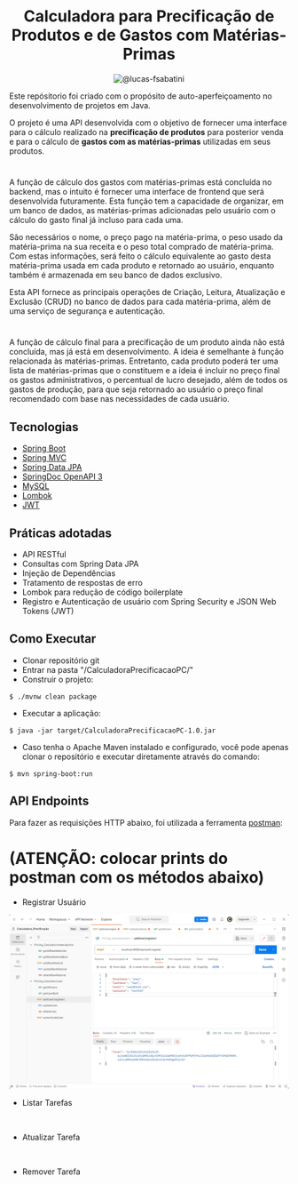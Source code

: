 <h1 align="center">
  Calculadora para Precificação de Produtos e de Gastos com Matérias-Primas
</h1>

<p align="center">
 <img src="https://img.shields.io/static/v1?label=LinkedIn&message=@lucas-frsabatini&color=0e76a8&labelColor=000000" alt="@lucas-fsabatini"/>
</p>

Este repósitorio foi criado com o propósito de auto-aperfeiçoamento no desenvolvimento de projetos em Java.

O projeto é uma API desenvolvida com o objetivo de fornecer uma interface para o cálculo realizado na **precificação de produtos** para posterior venda e para o cálculo de **gastos com as matérias-primas** utilizadas em seus produtos.
#
A função de cálculo dos gastos com matérias-primas está concluída no backend, mas o intuito é fornecer uma interface de frontend que será desenvolvida futuramente. Esta função tem a capacidade de organizar, em um banco de dados, as matérias-primas adicionadas pelo usuário com o cálculo do gasto final já incluso para cada uma.

São necessários o nome, o preço pago na matéria-prima, o peso usado da matéria-prima na sua receita e o peso total comprado de matéria-prima. Com estas informações, será feito o cálculo equivalente ao gasto desta matéria-prima usada em cada produto e retornado ao usuário, enquanto também é armazenada em seu banco de dados exclusivo.

Esta API fornece as principais operações de Criação, Leitura, Atualização e Exclusão (CRUD) no banco de dados para cada matéria-prima, além de uma serviço de segurança e autenticação.
#
A função de cálculo final para a precificação de um produto ainda não está concluída, mas já está em desenvolvimento. A ideia é semelhante à função relacionada às matérias-primas. Entretanto, cada produto poderá ter uma lista de matérias-primas que o constituem e a ideia é incluir no preço final os gastos administrativos, o percentual de lucro desejado, além de todos os gastos de produção, para que seja retornado ao usuário o preço final recomendado com base nas necessidades de cada usuário.

## Tecnologias
 
- [Spring Boot](https://spring.io/projects/spring-boot)
- [Spring MVC](https://docs.spring.io/spring-framework/reference/web/webmvc.html)
- [Spring Data JPA](https://spring.io/projects/spring-data-jpa)
- [SpringDoc OpenAPI 3](https://springdoc.org/v2/#spring-webflux-support)
- [MySQL](https://dev.mysql.com/downloads/)
- [Lombok](https://projectlombok.org/)
- [JWT](https://jwt.io/introduction)

## Práticas adotadas

- API RESTful
- Consultas com Spring Data JPA
- Injeção de Dependências
- Tratamento de respostas de erro
- Lombok para redução de código boilerplate
- Registro e Autenticação de usuário com Spring Security e JSON Web Tokens (JWT)

## Como Executar

- Clonar repositório git
- Entrar na pasta "/CalculadoraPrecificacaoPC/"
- Construir o projeto:
```
$ ./mvnw clean package
```
- Executar a aplicação:
```
$ java -jar target/CalculadoraPrecificacaoPC-1.0.jar
```

- Caso tenha o Apache Maven instalado e configurado, você pode apenas clonar o repositório e executar diretamente através do comando:

```
$ mvn spring-boot:run
```

## API Endpoints

Para fazer as requisições HTTP abaixo, foi utilizada a ferramenta [postman](https://www.postman.com/):

# (ATENÇÃO: colocar prints do postman com os métodos abaixo)
- Registrar Usuário

<img src="https://github.com/LucasSabatini/CalculadoraParaPrecificacao/blob/master/RecursosPostman/RegisterUser.png">

- Listar Tarefas

<img src="">

- Atualizar Tarefa

<img src="">

- Remover Tarefa

<img src="">
